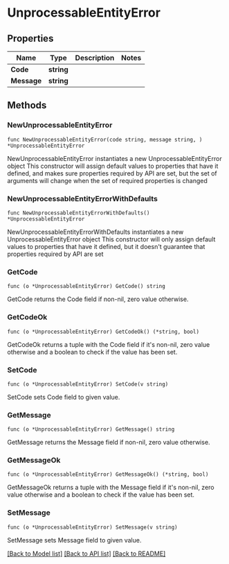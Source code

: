 # UnprocessableEntityError

## Properties

Name | Type | Description | Notes
------------ | ------------- | ------------- | -------------
**Code** | **string** |  | 
**Message** | **string** |  | 

## Methods

### NewUnprocessableEntityError

`func NewUnprocessableEntityError(code string, message string, ) *UnprocessableEntityError`

NewUnprocessableEntityError instantiates a new UnprocessableEntityError object
This constructor will assign default values to properties that have it defined,
and makes sure properties required by API are set, but the set of arguments
will change when the set of required properties is changed

### NewUnprocessableEntityErrorWithDefaults

`func NewUnprocessableEntityErrorWithDefaults() *UnprocessableEntityError`

NewUnprocessableEntityErrorWithDefaults instantiates a new UnprocessableEntityError object
This constructor will only assign default values to properties that have it defined,
but it doesn't guarantee that properties required by API are set

### GetCode

`func (o *UnprocessableEntityError) GetCode() string`

GetCode returns the Code field if non-nil, zero value otherwise.

### GetCodeOk

`func (o *UnprocessableEntityError) GetCodeOk() (*string, bool)`

GetCodeOk returns a tuple with the Code field if it's non-nil, zero value otherwise
and a boolean to check if the value has been set.

### SetCode

`func (o *UnprocessableEntityError) SetCode(v string)`

SetCode sets Code field to given value.


### GetMessage

`func (o *UnprocessableEntityError) GetMessage() string`

GetMessage returns the Message field if non-nil, zero value otherwise.

### GetMessageOk

`func (o *UnprocessableEntityError) GetMessageOk() (*string, bool)`

GetMessageOk returns a tuple with the Message field if it's non-nil, zero value otherwise
and a boolean to check if the value has been set.

### SetMessage

`func (o *UnprocessableEntityError) SetMessage(v string)`

SetMessage sets Message field to given value.



[[Back to Model list]](../README.md#documentation-for-models) [[Back to API list]](../README.md#documentation-for-api-endpoints) [[Back to README]](../README.md)


